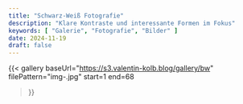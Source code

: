 ```yaml
---
title: "Schwarz-Weiß Fotografie"
description: "Klare Kontraste und interessante Formen im Fokus"
keywords: [ "Galerie", "Fotografie", "Bilder" ]
date: 2024-11-19
draft: false
---
```



{{< gallery
    baseUrl="https://s3.valentin-kolb.blog/gallery/bw"
    filePattern="img-<num>.jpg"
    start=1
    end=68
>}}